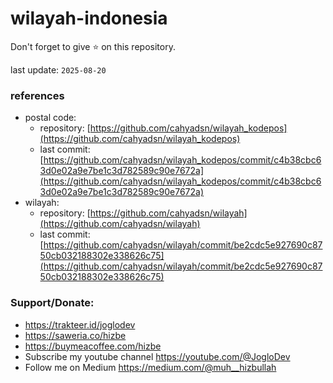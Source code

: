 # wilayah-indonesia

Don't forget to give ⭐ on this repository.

last update: `2025-08-20`

### references
- postal code: 
    - repository: [https://github.com/cahyadsn/wilayah_kodepos](https://github.com/cahyadsn/wilayah_kodepos)
    - last commit: [https://github.com/cahyadsn/wilayah_kodepos/commit/c4b38cbc63d0e02a9e7be1c3d782589c90e7672a](https://github.com/cahyadsn/wilayah_kodepos/commit/c4b38cbc63d0e02a9e7be1c3d782589c90e7672a)
- wilayah: 
    - repository: [https://github.com/cahyadsn/wilayah](https://github.com/cahyadsn/wilayah)
    - last commit: [https://github.com/cahyadsn/wilayah/commit/be2cdc5e927690c8750cb032188302e338626c75](https://github.com/cahyadsn/wilayah/commit/be2cdc5e927690c8750cb032188302e338626c75)

### Support/Donate:

- https://trakteer.id/joglodev
- https://saweria.co/hizbe
- https://buymeacoffee.com/hizbe
- Subscribe my youtube channel https://youtube.com/@JogloDev
- Follow me on Medium https://medium.com/@muh__hizbullah
